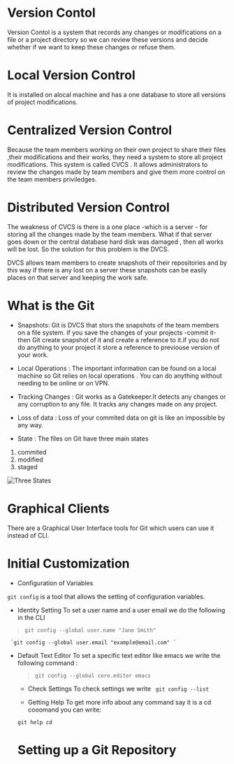 # Version Contol

Version Contol is a system that records any changes or modifications on a file or a project directory so we can review these versions and decide whether if we want to keep these changes or refuse them.

# Local Version Control 
It is installed on alocal machine and has a one database to store all versions of project modifications.

#  Centralized Version Control

Because the team members working on their own project to share their files ,their modifications and their works, they need a system to store all project modifications. This system is called CVCS . It allows administrators to review the changes made by team members and give them more control on the team members priviledges.


#  Distributed Version Control
The weakness of CVCS is there is a one place -which is a server - for storing all the changes made by the team members.
What if that server goes down or the central database hard disk was damaged , then all works will be lost.
So the solution for this problem is the DVCS.

DVCS allows team members to create snapshots of their repositories and by this way if there is any lost on a server these snapshots can be easily places on that server and keeping the work safe.

#  What is the Git

* Snapshots:
Git is DVCS that stors the snapshots of the team members on a file system. if you save the changes of your projects -commit it- then Git create snapshot of it and create a reference to it.if you do not do anything to your project it store a reference to previouse version of your work.

* Local Operations :
The important information can be found on a local machine so Git relies on local operations .
You can do anything without needing to be online or on VPN.

* Tracking Changes  :
Git works as a Gatekeeper.It detects any changes or any corruption to any file. It tracks any changes made on any project.

* Loss of data :
Loss of your commited data on git is like an impossible by any way.


* State :
The files on Git have three main states
1. commited
2. modified
3. staged

![Three States](https://i.stack.imgur.com/kslSd.png)



# Graphical Clients
There are a Graphical User Interface tools for Git which  users can use it instead of CLI.


# Initial Customization

* Configuration of Variables

`git config` is a tool that allows the setting of configuration variables.

* Identity Setting
 To set a user name and a user email we do the following in the CLI 
 > ` git config --global user.name "Jane Smith" `

     `git config --global user.email "example@email.com" `

* Default Text Editor
 To set a specific text editor like emacs we write the following command :
  > ` git config --global core.editor emacs `

  * Check Settings
  To check settings we write
    ` git config --list`
   
   * Getting Help
   To get more info about any command say it is a cd cooomand you can write:

  ` git help cd `

  # Setting up a Git Repository







